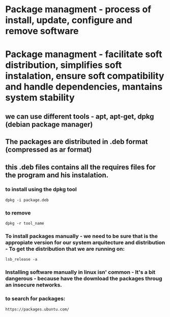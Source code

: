 # Package managment - process of install, update, configure and remove software 
# Package managment - facilitate soft distribution, simplifies soft instalation, ensure soft compatibility and handle dependencies, mantains system stability
## we can use different tools - apt, apt-get, dpkg (debian package manager) 
## The packages are distributed in .deb format (compressed as ar format) 
## this .deb files contains all the requires files for the program and his instalation.

### to install using the dpkg tool 
    dpkg -i package.deb

### to remove 
    dpkg -r tool_name 

### To install packages manually - we need to be sure that is the appropiate version for our system arquitecture and distribution - To get the distribution that we are running on:
    lsb_release -a

### Installing software manually in linux isn' common - It's a bit dangerous - because have the download the packages throug an insecure networks.

### to search for packages:
    https://packages.ubuntu.com/

